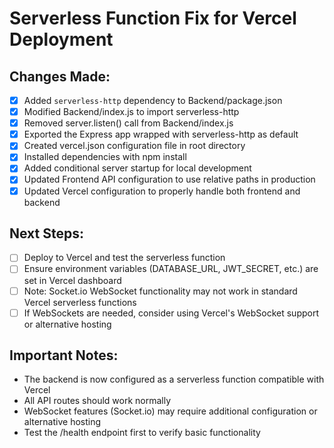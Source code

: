 # Serverless Function Fix for Vercel Deployment

## Changes Made:
- [x] Added `serverless-http` dependency to Backend/package.json
- [x] Modified Backend/index.js to import serverless-http
- [x] Removed server.listen() call from Backend/index.js
- [x] Exported the Express app wrapped with serverless-http as default
- [x] Created vercel.json configuration file in root directory
- [x] Installed dependencies with npm install
- [x] Added conditional server startup for local development
- [x] Updated Frontend API configuration to use relative paths in production
- [x] Updated Vercel configuration to properly handle both frontend and backend

## Next Steps:
- [ ] Deploy to Vercel and test the serverless function
- [ ] Ensure environment variables (DATABASE_URL, JWT_SECRET, etc.) are set in Vercel dashboard
- [ ] Note: Socket.io WebSocket functionality may not work in standard Vercel serverless functions
- [ ] If WebSockets are needed, consider using Vercel's WebSocket support or alternative hosting

## Important Notes:
- The backend is now configured as a serverless function compatible with Vercel
- All API routes should work normally
- WebSocket features (Socket.io) may require additional configuration or alternative hosting
- Test the /health endpoint first to verify basic functionality
